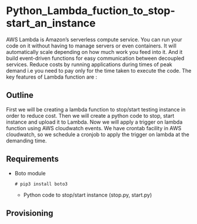 # Python_Lambda_fuction_to_stop-start_an_instance

AWS Lambda is Amazon’s serverless compute service. You can run your code on it without having to manage servers or even containers. It will automatically scale depending on how much work you feed into it. And it build event-driven functions for easy communication between decoupled services. Reduce costs by running applications during times of peak demand i.e you need to pay only for the time taken to execute the code. The key features of Lambda function are : 

## Outline

First we will be creating a lambda function to stop/start testing instance in order to reduce cost. Then we will create a python code to stop, start instance and upload it to Lambda. Now we will apply a trigger on lambda function using AWS cloudwatch events. We have crontab facility in AWS cloudwatch, so we schedule a cronjob to apply the trigger on lambda at the demanding time.

## Requirements

- Boto module

  ```
  # pip3 install boto3
  ```
  - Python code to stop/start instance (stop.py, start.py)

## Provisioning
